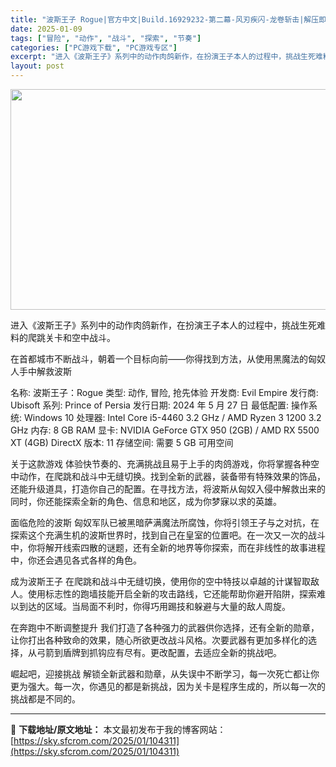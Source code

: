 ```yaml
---
title: "波斯王子 Rogue|官方中文|Build.16929232-第二幕-风刃疾闪-龙卷斩击|解压即撸|"
date: 2025-01-09
tags: ["冒险", "动作", "战斗", "探索", "节奏"]
categories: ["PC游戏下载", "PC游戏专区"]
excerpt: "进入《波斯王子》系列中的动作肉鸽新作，在扮演王子本人的过程中，挑战生死难料的爬跳关卡和空中战斗。 在首都城市不断战斗，朝着一个目标向前——你得找到方法，从使用黑魔法的匈奴人手中解救波斯 名称: 波斯王子：Rogue 类型: 动作, 冒险, 抢先体验 开发商: Evil Empire 发行商: Ubi&hellip;"
layout: post
---
```


<img class="aligncenter size-full wp-image-104306" src="https://sky.sfcrom.com/wp-content/uploads/2025/01/2025010907520495.webp" alt="" width="616" height="353" />

进入《波斯王子》系列中的动作肉鸽新作，在扮演王子本人的过程中，挑战生死难料的爬跳关卡和空中战斗。

在首都城市不断战斗，朝着一个目标向前——你得找到方法，从使用黑魔法的匈奴人手中解救波斯

名称: 波斯王子：Rogue
类型: 动作, 冒险, 抢先体验
开发商: Evil Empire
发行商: Ubisoft
系列: Prince of Persia
发行日期: 2024 年 5 月 27 日
最低配置:
操作系统: Windows 10
处理器: Intel Core i5-4460 3.2 GHz / AMD Ryzen 3 1200 3.2 GHz
内存: 8 GB RAM
显卡: NVIDIA GeForce GTX 950 (2GB) / AMD RX 5500 XT (4GB)
DirectX 版本: 11
存储空间: 需要 5 GB 可用空间

关于这款游戏
体验快节奏的、充满挑战且易于上手的肉鸽游戏，你将掌握各种空中动作，在爬跳和战斗中无缝切换。找到全新的武器，装备带有特殊效果的饰品，还能升级道具，打造你自己的配置。在寻找方法，将波斯从匈奴入侵中解救出来的同时，你还能探索全新的角色、信息和地区，成为你梦寐以求的英雄。

面临危险的波斯
匈奴军队已被黑暗萨满魔法所腐蚀，你将引领王子与之对抗，在探索这个充满生机的波斯世界时，找到自己在皇室的位置吧。在一次又一次的战斗中，你将解开线索四散的谜题，还有全新的地界等你探索，而在非线性的故事进程中，你还会遇见各式各样的角色。

成为波斯王子
在爬跳和战斗中无缝切换，使用你的空中特技以卓越的计谋智取敌人。使用标志性的跑墙技能开启全新的攻击路线，它还能帮助你避开陷阱，探索难以到达的区域。当局面不利时，你得巧用踢技和躲避与大量的敌人周旋。

在奔跑中不断调整提升
我们打造了各种强力的武器供你选择，还有全新的勋章，让你打出各种致命的效果，随心所欲更改战斗风格。次要武器有更加多样化的选择，从弓箭到盾牌到抓钩应有尽有。更改配置，去适应全新的挑战吧。

崛起吧，迎接挑战
解锁全新武器和勋章，从失误中不断学习，每一次死亡都让你更为强大。每一次，你遇见的都是新挑战，因为关卡是程序生成的，所以每一次的挑战都是不同的。

---
📖 **下载地址/原文地址：** 本文最初发布于我的博客网站：[https://sky.sfcrom.com/2025/01/104311](https://sky.sfcrom.com/2025/01/104311)
